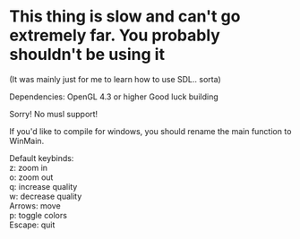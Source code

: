 # This thing is slow and can't go extremely far. You probably shouldn't be using it
(It was mainly just for me to learn how to use SDL.. sorta)

Dependencies: OpenGL 4.3 or higher
Good luck building

Sorry! No musl support!

If you'd like to compile for windows, you should rename the main function to WinMain.

Default keybinds:<br>
z: zoom in  
o: zoom out  
q: increase quality  
w: decrease quality  
Arrows: move  
p: toggle colors  
Escape: quit  
